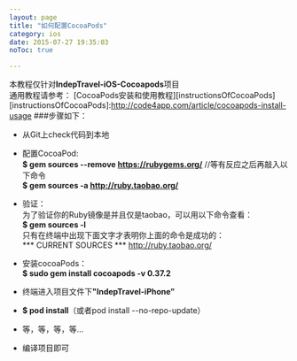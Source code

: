 ```yaml
---
layout: page
title: "如何配置CocoaPods"
category: ios
date: 2015-07-27 19:35:03
noToc: true

---
```

本教程仅针对<b>IndepTravel-iOS-Cocoapods</b>项目
<br/>
通用教程请参考：
[CocoaPods安装和使用教程][instructionsOfCocoaPods]
 [instructionsOfCocoaPods]:http://code4app.com/article/cocoapods-install-usage
###步骤如下：


- 从Git上check代码到本地

- 配置CocoaPod:<br/>
  <b>$ gem sources --remove https://rubygems.org/</b> //等有反应之后再敲入以下命令 <br/>
  <b>$ gem sources -a http://ruby.taobao.org/</b><br/>
- 验证：<br/>
   为了验证你的Ruby镜像是并且仅是taobao，可以用以下命令查看：<br/>
	<b>$ gem sources -l </b> <br/>
只有在终端中出现下面文字才表明你上面的命令是成功的：<br/>
\*\*\* CURRENT SOURCES \*\*\*  http://ruby.taobao.org/ 

- 安装cocoaPods：<br/>
	<b>$ sudo gem install cocoapods -v 0.37.2</b>
- 终端进入项目文件下<b>"IndepTravel-iPhone”</b>

- <b>$ pod install</b>（或者pod install --no-repo-update）

- 等，等，等，等...

- 编译项目即可
